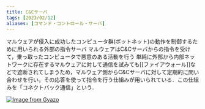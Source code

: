 ```yaml
---
title: C&Cサーバ
tags: [2023/02/12]
aliases: [コマンド・コントロール・サーバ]
---
```


マルウェアが侵入に成功したコンピュータ群(ボットネット)の動作を制御するために用いられる外部の指令サーバ
マルウェアはC&Cサーバからの指令を受けて，乗っ取ったコンピュータで悪意のある活動を行う
単純に外部から内部ネットワークに存在するマルウェアに対して通信を試みても[[ファイアウォール]]などで遮断されてしまうため，マルウェア側からC&Cサーバに対して定期的に問い合わせを行い，その応答を使って指令を行う仕組みが用いられている．この仕組みを「コネクトバック通信」という．

[![Image from Gyazo](https://i.gyazo.com/02cbd1c47ec70fdf461b883cf81d493e.png)](https://gyazo.com/02cbd1c47ec70fdf461b883cf81d493e)